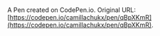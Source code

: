 # 

A Pen created on CodePen.io. Original URL: [https://codepen.io/camillachukx/pen/qBpXKmR](https://codepen.io/camillachukx/pen/qBpXKmR).



